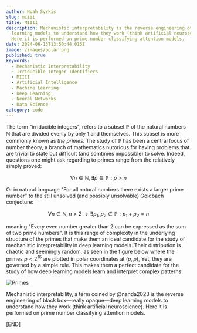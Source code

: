 ```yaml
---
author: Noah Syrkis
slug: miiii
title: MIIII
description: Mechanistic interpretability is the reverse engineering of black box—really opaque—deep
  learning models to understand how they work (think artificial neuroscience).
  Here it is performed on prime number classifying attention models.
date: 2024-06-13T13:50:44.015Z
image: /images/polar.png
published: true
keywords:
  - Mechanistic Interpretability
  - Irriducible Integer Identifiers
  - MIIII
  - Artificial Intelligence
  - Machine Learning
  - Deep Learning
  - Neural Networks
  - Data Science
category: code
---
```


The term "irriducible integers", refers to a subset $\mathbb{P}$ of the natural numbers $\mathbb{N}$ that are divided evenly by only 1 and themselves. This subset is more commonly known as _the primes_. The study of $\mathbb{P}$ has been a central focus of number theory, a branch of mathematics nutorious for having problems that are trivial to state but difficult (and somtimes impossible) to solve. Indeed, questions one might ask regarding to primes range from the relatively simply proved:

$$
\forall n \in \mathbb{N}, \exists p \in \mathbb{P}: p > n
$$

Or in natural language "For all natural numbers there exists a larger prime number" to the still unsolved (and possibly unsolvable) Goldbach conjecture:

$$
\forall n \in \mathbb{N}, n > 2 \rightarrow \exists p_1, p_2 \in \mathbb{P}: p_1 + p_2 = n
$$

meaning "Every even number greater than 2 can be expressed as the sum of two prime numbers".
It is this range of complexity in the underlying structure of the primes that make them an ideal candidate for the study of mechanistic interpretability in deep learning models. Their distribution is chaotic and seemingly random, as seen in the figure below where the primes $p < 2^{16}$ are plotted in polar coordinates at $(p, p)$,
Yet, they are governed by a simple rule. This makes them a perfect candidate for the study of how deep learning models learn and interpret complex patterns.

![Primes](/images/primes.png)

Mechanistic interpretability, a term coined by @nanda2023 is the reverse engineering of black box—really opaque—deep learning models to understand how they work (think artificial neuroscience). Here it is performed on prime number classifying attention models.

\[END\]
